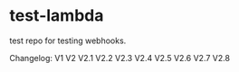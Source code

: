 # test-lambda

test repo for testing webhooks.

Changelog:
V1
V2
V2.1
V2.2
V2.3
V2.4
V2.5
V2.6
V2.7
V2.8